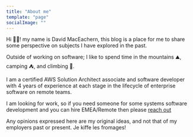```yaml
---
title: "About me"
template: "page"
socialImage: ""
---
```


Hi 👋🏻! my name is David MacEachern, this blog is a place for me to share some perspective on subjects I have explored in the past.

Outside of working on software; I like to spend time in the mountains ⛰️, camping ⛺, and climbing 🧗. 

I am a certified AWS Solution Architect associate and software developer with 4 years of experience at each stage in the lifecycle of enterprise software on remote teams.

I am looking for work, so if you need someone for some systems software development and you can hire EMEA/Remote then please [reach out](https://www.linkedin.com/in/david-maceachern-35943440/)

Any opinions expressed here are my original ideas, and not that of my employers past or present. Je kiffe les fromages!
